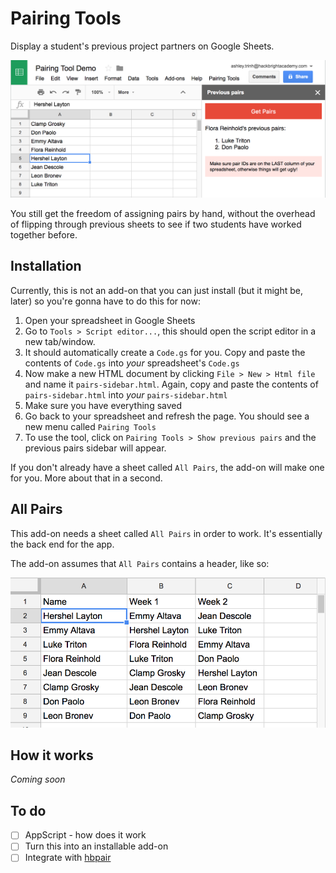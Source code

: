 # Pairing Tools
Display a student's previous project partners on Google Sheets.

![Screenshot](/screenshots/pairing-tools.png)

You still get the freedom of assigning pairs by hand, without the overhead of
flipping through previous sheets to see if two students have worked together
before.

## Installation
Currently, this is not an add-on that you can just install (but it might be,
later) so you're gonna have to do this for now:

1. Open your spreadsheet in Google Sheets
2. Go to `Tools > Script editor...`, this should open the script editor in a
   new tab/window.
3. It should automatically create a `Code.gs` for you. Copy and paste the
   contents of `Code.gs` into *your* spreadsheet's `Code.gs`
4. Now make a new HTML document by clicking `File > New > Html file` and name
   it `pairs-sidebar.html`. Again, copy and paste the contents of
   `pairs-sidebar.html` into *your* `pairs-sidebar.html`
5. Make sure you have everything saved
6. Go back to your spreadsheet and refresh the page. You should see a new menu
   called `Pairing Tools`
7. To use the tool, click on `Pairing Tools > Show previous pairs` and the
   previous pairs sidebar will appear.

If you don't already have a sheet called `All Pairs`, the add-on will make one
for you. More about that in a second.

## All Pairs
This add-on needs a sheet called `All Pairs` in order to work. It's essentially
the back end for the app.

The add-on assumes that `All Pairs` contains a header, like so:

![All Pairs example](/screenshots/all-pairs.png)

## How it works
*Coming soon*

## To do
- [ ] AppScript - how does it work
- [ ] Turn this into an installable add-on
- [ ] Integrate with [hbpair](https://github.com/atrnh/hbpair-cli)
